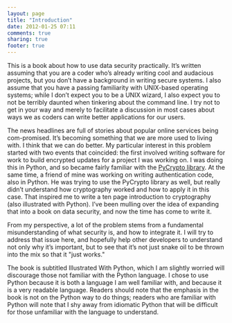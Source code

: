 ```yaml
---
layout: page
title: "Introduction"
date: 2012-01-25 07:11
comments: true
sharing: true
footer: true
---
```


This is a book about how to use data security practically. It’s written
assuming that you are a coder who’s already writing cool and audacious
projects, but you don’t have a background in writing secure systems. I also
assume that you have a passing familiarity with UNIX-based operating
systems; while I don’t expect you to be a UNIX wizard, I also expect you to
not be terribly daunted when tinkering about the command line. I try not to
get in your way and merely to facilitate a discussion in most cases about
ways we as coders can write better applications for our users.

The news headlines are full of stories about popular online services being
com-promised. It’s becoming something that we are more used to living
with. I think that we can do better. My particular interest in this problem
started with two events that coincided: the first involved writing software
for work to build encrypted updates for a project I was working on. I was
doing this in Python, and so became fairly familiar with the 
[PyCrypto library](https://www.dlitz.net/software/pycrypto/). 
At the same time, a friend of mine was working on writing
authentication code, also in Python. He was trying to use the PyCrypto
library as well, but really didn’t understand how cryptography worked and
how to apply it in this case. That inspired me to write a ten page
introduction to cryptography (also illustrated with Python). I’ve been
mulling over the idea of expanding that into a book on data security, and
now the time has come to write it.

From my perspective, a lot of the problem stems from a fundamental
misunderstanding of what security is, and how to integrate it. I will try to
address that issue here, and hopefully help other developers to understand
not only why it’s important, but to see that it’s not just snake oil to be
thrown into the mix so that it "just works."

The book is subtitled Illustrated With Python, which I am slightly worried
will discourage those not familiar with the Python language. I chose to use
Python because it is both a language I am well familiar with, and because it
is a very readable language. Readers should note that the emphasis in the
book is not on the Python way to do things; readers who are familiar with
Python will note that I shy away from idiomatic Python that will be
difficult for those unfamiliar with the language to understand.
